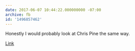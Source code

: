 ```yaml
---
date: 2017-06-07 10:44:22.000000000 -07:00
archive: fb
id: '1496857462'
---
```


Honestly I would probably look at Chris Pine the same way.

[Link](http://i.imgur.com/w0xVN9q.gifv)
